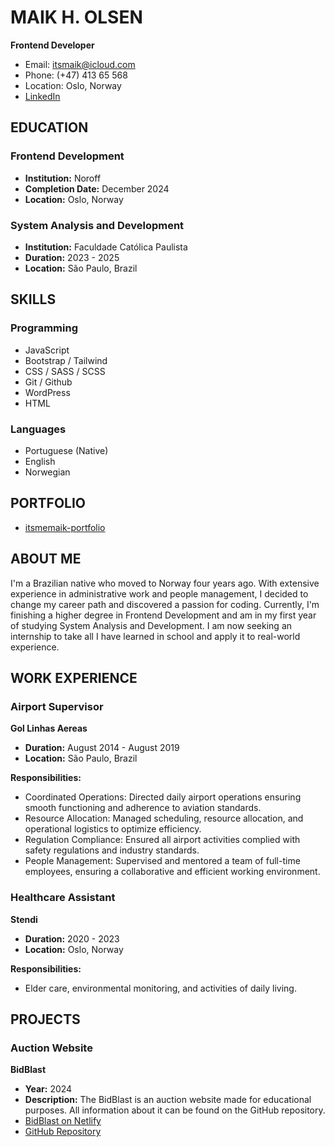 # MAIK H. OLSEN
**Frontend Developer**

- Email: itsmaik@icloud.com
- Phone: (+47) 413 65 568
- Location: Oslo, Norway
- [LinkedIn](https://www.linkedin.com/in/maik-helland-olsen-246338294/)

## EDUCATION

### Frontend Development
- **Institution:** Noroff
- **Completion Date:** December 2024
- **Location:** Oslo, Norway

### System Analysis and Development
- **Institution:** Faculdade Católica Paulista
- **Duration:** 2023 - 2025
- **Location:** São Paulo, Brazil

## SKILLS

### Programming
- JavaScript
- Bootstrap / Tailwind
- CSS / SASS / SCSS
- Git / Github
- WordPress
- HTML

### Languages
- Portuguese (Native)
- English
- Norwegian

## PORTFOLIO
- [itsmemaik-portfolio](https://itsmemaik-portfolio.netlify.app/)

## ABOUT ME
I'm a Brazilian native who moved to Norway four years ago. With extensive experience in administrative work and people management, I decided to change my career path and discovered a passion for coding. Currently, I'm finishing a higher degree in Frontend Development and am in my first year of studying System Analysis and Development. I am now seeking an internship to take all I have learned in school and apply it to real-world experience.

## WORK EXPERIENCE

### Airport Supervisor
**Gol Linhas Aereas**

- **Duration:** August 2014 - August 2019
- **Location:** São Paulo, Brazil

**Responsibilities:**
- Coordinated Operations: Directed daily airport operations ensuring smooth functioning and adherence to aviation standards.
- Resource Allocation: Managed scheduling, resource allocation, and operational logistics to optimize efficiency.
- Regulation Compliance: Ensured all airport activities complied with safety regulations and industry standards.
- People Management: Supervised and mentored a team of full-time employees, ensuring a collaborative and efficient working environment.

### Healthcare Assistant
**Stendi**

- **Duration:** 2020 - 2023
- **Location:** Oslo, Norway

**Responsibilities:**
- Elder care, environmental monitoring, and activities of daily living.

## PROJECTS

### Auction Website
**BidBlast**

- **Year:** 2024
- **Description:** The BidBlast is an auction website made for educational purposes. All information about it can be found on the GitHub repository.
- [BidBlast on Netlify](https://bidblast.netlify.app/)
- [GitHub Repository](https://github.com/itsmaik/semester-project-2)
